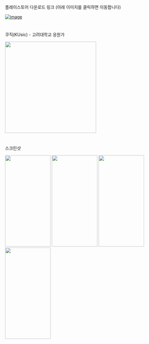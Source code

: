 플레이스토어 다운로드 링크 (아래 이미지를 클릭하면 이동합니다)

[![image](https://user-images.githubusercontent.com/66682023/207113981-83ff5bb0-d2d4-4d4a-b6ff-02fcd1ef2488.png)](https://play.google.com/store/apps/details?id=com.kusic)

#

쿠직(KUsic) - 고려대학교 응원가

<img src="https://user-images.githubusercontent.com/66682023/207109463-58d441c4-dd41-4087-ab73-00116c1de3d3.png" height="300px" width="300px">


#

스크린샷

<p align="left">
<img src="https://user-images.githubusercontent.com/66682023/207111134-96f34800-51de-4d6b-8fad-2f76a28e895c.png" height="300px" width="150px">
<img src="https://user-images.githubusercontent.com/66682023/207111135-4cd472ab-de8c-4676-b015-02bc910631ae.png" height="300px" width="150px">
<img src="https://user-images.githubusercontent.com/66682023/207111140-a7e533e9-3e6b-4f3d-bf18-2675a6d79543.png" height="300px" width="150px">
<img src="https://user-images.githubusercontent.com/66682023/207111142-2831dddf-57af-494b-85f7-d3e191502dc4.png" height="300px" width="150px">
</p>
